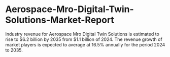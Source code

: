 # Aerospace-Mro-Digital-Twin-Solutions-Market-Report
Industry revenue for Aerospace Mro Digital Twin Solutions is estimated to rise to $6.2 billion by 2035 from $1.1 billion of 2024. The revenue growth of market players is expected to average at 16.5% annually for the period 2024 to 2035.
